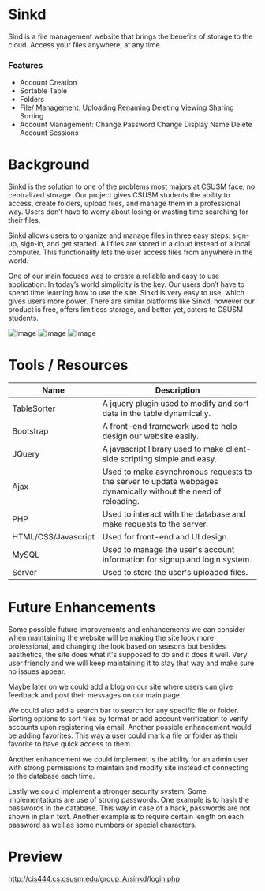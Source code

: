 # Sinkd
Sind is a file management website that brings the benefits of storage to the cloud. Access your files anywhere, at any time.
### Features
- Account Creation
- Sortable Table
- Folders
- File/ Management:
    Uploading
    Renaming
    Deleting
    Viewing
    Sharing
    Sorting
- Account Management:
    Change Password
    Change Display Name
    Delete Account
    Sessions

# Background
Sinkd is the solution to one of the problems most majors at CSUSM face, no centralized storage. Our project gives CSUSM students the ability to access, create folders, upload files, and manage them in a professional way. Users don’t have to worry about losing or wasting time searching for their files. 

Sinkd allows users to organize and manage files in three easy steps: sign-up, sign-in, and get started. All files are stored in a cloud instead of a local computer. This functionality lets the user access files from anywhere in the world. 

One of our main focuses was to create a reliable and easy to use application. In today’s world simplicity is the key. Our users don’t have to spend time learning how to use the site. Sinkd is very easy to use, which gives users more power. There are similar platforms like Sinkd, however our product is free, offers limitless storage, and better yet, caters to CSUSM students.



![Image](https://i.imgur.com/eYa1Lrq.png)
![Image](https://i.imgur.com/JLsfFE0.png)
![Image](https://i.imgur.com/Mo4hapv.png)

# Tools / Resources
Name | Description
--- | ---
TableSorter | A jquery plugin used to modify and sort data in the table dynamically.
Bootstrap | A front-end framework used to help design our website easily.
JQuery | A javascript library used to make client-side scripting simple and easy.
Ajax | Used to make asynchronous requests to the server to update webpages dynamically without the need of reloading.
PHP | Used to interact with the database and make requests to the server.
HTML/CSS/Javascript |  Used for front-end and UI design.
MySQL | Used to manage the user's account information for signup and login system.
Server | Used to store the user's uploaded files.

# Future Enhancements
Some possible future improvements and enhancements we can consider when maintaining the website will be making the site look more professional, and changing the look based on seasons but besides aesthetics, the site does what it's supposed to do and it does it well. Very user friendly and we will keep maintaining it to stay that way and make sure no issues appear. 

Maybe later on we could add a blog on our site where users can give feedback and post their messages on our main page. 

We could also add a search bar to search for any specific file or folder. Sorting options to sort files by format or add account verification to verify accounts upon registering via email. Another possible enhancement would be adding favorites. This way a user could mark a file or folder as their favorite to have quick access to them. 

Another enhancement we could implement is the ability for an admin user with strong permissions to maintain and modify site instead of connecting to the database each time. 

Lastly we could implement a stronger security system. Some implementations are use of strong passwords. One example is to hash the passwords in the database. This way in case of a hack, passwords are not shown in plain text. Another example is to require certain length on each password as well as some numbers or special characters. 
# Preview
http://cis444.cs.csusm.edu/group_A/sinkd/login.php
